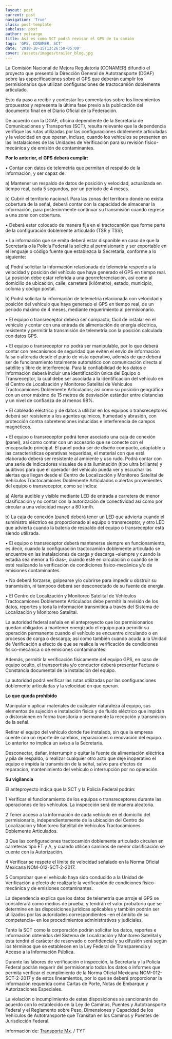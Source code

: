 ```yaml
---
layout: post
current: post
navigation: 'True'
class: post-template
subclass: post
author: yetcargo
title: Así es como SCT podrá revisar el GPS de tu camión
tags: 'GPS, CONAMER, SCT'
date: '2018-10-15T13:26:58-05:00'
cover: /assets/images/trailer_blog.jpg
---
```

La Comisión Nacional de Mejora Regulatoria (CONAMER) difundió el proyecto que presentó la Dirección General de Autotransporte (DGAF) sobre las especificaciones sobre el GPS que deberán cumplir los permisionarios que utilizan configuraciones de tractocamión doblemente articulado.

Esto da paso a recibir y contestar los comentarios sobre los lineamientos propuestos y representa la última fase previo a la publicación del documento final en el Diario Oficial de la Federación.

De acuerdo con la DGAF, oficina dependiente de la Secretaría de Comunicaciones y Transportes (SCT), resulta relevante que la dependencia verifique las rutas utilizadas por las configuraciones doblemente articuladas y la velocidad en que operan, incluso, cuando los vehículos se presenten en las instalaciones de las Unidades de Verificación para su revisión físico-mecánica y de emisión de contaminantes.

**Por lo anterior, el GPS deberá cumplir:**

• Contar con datos de telemetría que permitan el respaldo de la información, y ser capaz de:

a) Mantener un respaldo de datos de posición y velocidad, actualizada en tiempo real, cada 5 segundos, por un periodo de 4 meses.

b) Cubrir el territorio nacional. Para las zonas del territorio donde no exista cobertura de la señal, deberá contar con la capacidad de almacenar la información, para posteriormente continuar su transmisión cuando regrese a una zona con cobertura.

• Deberá estar colocado de manera fija en el tractocamión que forme parte de la configuración doblemente articulado (TSR y TSS);

• La información que se emita deberá estar disponible en caso de que la Secretaría o la Policía Federal la solicite al permisionario y ser exportable en el lenguaje o código fuente que establezca la Secretaría, conforme a lo siguiente:

a) Podrá solicitar la información relacionada de telemetría respecto a la velocidad y posición del vehículo que haya generado el GPS en tiempo real. La posición debe estar referida a una georreferenciación, así como al domicilio de ubicación, calle, carretera (kilómetro), estado, municipio, colonia y código postal.

b) Podrá solicitar la información de telemetría relacionada con velocidad y posición del vehículo que haya generado el GPS en tiempo real, de un periodo máximo de 4 meses, mediante requerimiento al permisionario.

• El equipo o transreceptor deberá ser compacto, fácil de instalar en el vehículo y contar con una entrada de alimentación de energía eléctrica, resistente y permitir la transmisión de telemetría con la posición calculada con datos GPS.

• El equipo o transreceptor no podrá ser manipulable, por lo que deberá contar con mecanismos de seguridad que eviten el envío de información falsa o alterada desde el punto de vista operativo, además de que deberá ser de funcionamiento totalmente automático con comunicación directa al satélite y libre de interferencia. Para la confiabilidad de los datos e información deberá incluir una identificación única del Equipo o Transreceptor, la cual debe ser asociada a la identificación del vehículo en el Centro de Localización y Monitoreo Satelital de Vehículos Tractocamiones Doblemente Articulados; así como su posición geográfica con un error máximo de 15 metros de desviación estándar entre distancias y un nivel de confianza de al menos 98%.

• El cableado eléctrico y de datos a utilizar en los equipos o transreceptores deberá ser resistente a los agentes químicos, humedad y abrasión, con protección contra sobretensiones inducidas e interferencia de campos magnéticos.

• El equipo o transreceptor podrá tener asociado una caja de conexión (panel), así como contar con un accesorio que se conecte con el encapsulado principal. El panel podrá ser de diseño compacto, adaptable a las características operativas requeridas, el material con que está elaborado deberá ser resistente al ambiente y uso rudo. Podrá contar con una serie de indicadores visuales de alta iluminación (tipo ultra brillante) y auditivos para que el operador del vehículo pueda ver y escuchar las alertas que llegan desde el Centro de Localización y Monitoreo Satelital de Vehículos Tractocamiones Doblemente Articulados o alertas provenientes del equipo o transreceptor, como se indica:

a) Alerta audible y visible mediante LED de entrada a carretera de menor clasificación y no contar con la autorización de conectividad así como por circular a una velocidad mayor a 80 km/h.

b) La caja de conexión (panel) deberá tener un LED que advierta cuando el suministro eléctrico es proporcionado al equipo o transreceptor, y otro LED que advierta cuando la batería de respaldo del equipo o transreceptor está siendo utilizada.

• El equipo o transreceptor deberá mantenerse siempre en funcionamiento, es decir, cuando la configuración tractocamión doblemente articulado se encuentre en las instalaciones de carga y descarga –siempre y cuando la estadía sea menor a 15 días–, cuando esté en circulación o cuando se le esté realizando la verificación de condiciones físico-mecánica y/o de emisiones contaminantes.

• No deberá forzarse, golpearse y/o cubrirse para impedir u obstruir su transmisión, ni tampoco deberá ser desconectado de su fuente de energía.

• El Centro de Localización y Monitoreo Satelital de Vehículos Tractocamiones Doblemente Articulados debe permitir la revisión de los datos, reportes y toda la información transmitida a través del Sistema de Localización y Monitoreo Satelital.

La autoridad federal señala en el anteproyecto que los permisionarios quedan obligados a mantener energizado el equipo para permitir su operación permanente cuando el vehículo se encuentre circulando o en procesos de carga o descarga; así como también cuando acuda a la Unidad de Verificación a efecto de que se realice la verificación de condiciones físico-mecánica o de emisiones contaminantes.

Además, permitir la verificación físicamente del equipo GPS, en caso de equipo oculto, el transportista y/o conductor deberá presentar Factura o Constancia documental de la instalación del equipo.

La autoridad podrá verificar las rutas utilizadas por las configuraciones doblemente articuladas y la velocidad en que operan.

**Lo que queda prohibido**

Manipular o aplicar materiales de cualquier naturaleza al equipo, sus elementos de sujeción e instalación física y de fluido eléctrico que impidan o distorsionen en forma transitoria o permanente la recepción y transmisión de la señal.

Retirar el equipo del vehículo donde fue instalado, sin que la empresa cuente con un reporte de cambios, reparaciones o renovación del equipo. Lo anterior no implica un aviso a la Secretaría.

Desconectar, dañar, interrumpir o quitar la fuente de alimentación eléctrica y pila de respaldo, o realizar cualquier otro acto que deje inoperativo el equipo e impida la transmisión de la señal, salvo para efectos de reparacion, mantenimiento del vehículo o interrupción por no operación.

**Su vigilancia**

El anteproyecto indica que la SCT y la Policía Federal podrán:

1 Verificar el funcionamiento de los equipos o transreceptores durante las operaciones de los vehículos. La inspección será de manera aleatoria.

2 Tener acceso a la información de cada vehículo en el domicilio del permisionario, independientemente de la ubicación del Centro de Localización y Monitoreo Satelital de Vehículos Tractocamiones Doblemente Articulados.

3 Que las configuraciones tractocamión doblemente articulado circulen en carreteras tipo ET y A, y cuando utilicen caminos de menor clasificación se cuente con la Autorización.

4 Verificar se respete el límite de velocidad señalado en la Norma Oficial Mexicana NOM-012-SCT-2-2017.

5 Comprobar que el vehículo haya sido conducido a la Unidad de Verificación a efecto de realizarle la verificación de condiciones físico-mecánica y de emisiones contaminantes.

La dependencia explica que los datos de telemetría que arroje el GPS se considerará como medios de prueba, y tendrán el valor probatorio que se determine en las disposiciones jurídicas aplicables y también podrán ser utilizados por las autoridades correspondientes –en el ámbito de su competencia– en los procedimientos administrativos y judiciales.

Tanto la SCT como la corporación podrán solicitar los datos, reportes e información obtenidos del Sistema de Localización y Monitoreo Satelital y ésta tendrá el carácter de reservado o confidencial y su difusión será según los términos que se establecen en la Ley Federal de Transparencia y Acceso a la Información Pública.

Durante las labores de verificación e inspección, la Secretaría y la Policía Federal podrán requerir del permisionario todos los datos o informes que permita verificar el cumplimiento de la Norma Oficial Mexicana NOM-012-SCT-2-2017 y de estos lineamientos, por lo que se deberá proporcionar la información requerida como Cartas de Porte, Notas de Embarque y Autorizaciones Especiales.

La violación o incumplimiento de estas disposiciones se sancionarán de acuerdo con lo establecido en la Ley de Caminos, Puentes y Autotransporte Federal y el Reglamento sobre Peso, Dimensiones y Capacidad de los Vehículos de Autotransporte que Transitan en los Caminos y Puentes de Jurisdicción Federal.

Información de: [Transporte Mx](http://www.transporte.mx/asi-es-como-la-sct-podra-revisar-el-gps-de-tu-camion/). / TYT
